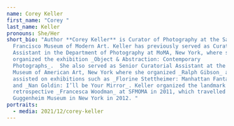 ```yaml
---
name: Corey Keller
first_name: "Corey "
last_name: Keller
pronouns: She/Her
short_bio: "Author **Corey Keller** is Curator of Photography at the San
  Francisco Museum of Modern Art. Keller has previously served as Curatorial
  Assistant in the Department of Photography at MoMA, New York, where she
  organized the exhibition _Object & Abstraction: Contemporary
  Photographs_.  She also served as Senior Curatorial Assistant at the Whitney
  Museum of American Art, New York where she organized _Ralph Gibson_ and
  assisted on exhibitions such as _Florine Stettheimer: Manhattan Fantastica_
  and _Nan Goldin: I’ll be Your Mirror_. Keller organized the landmark
  retrospective _Francesca Woodman_ at SFMOMA in 2011, which travelled to the
  Guggenheim Museum in New York in 2012. "
portraits:
  - media: 2021/12/corey-keller
---
```

